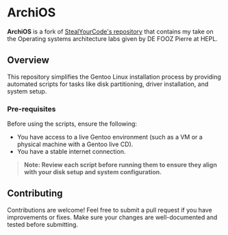 # ArchiOS

**ArchiOS** is a fork of [StealYourCode's repository](https://github.com/StealYourCode/ArchOs) that contains my take on the Operating systems architecture labs given by DE FOOZ Pierre at HEPL.

## Overview
This repository simplifies the Gentoo Linux installation process by providing automated scripts for tasks like disk partitioning, driver installation, and system setup.

### Pre-requisites
Before using the scripts, ensure the following:

- You have access to a live Gentoo environment (such as a VM or a physical machine with a Gentoo live CD).
- You have a stable internet connection.

> **Note: Review each script before running them to ensure they align with your disk setup and system configuration.**

## Contributing
Contributions are welcome! Feel free to submit a pull request if you have improvements or fixes. Make sure your changes are well-documented and tested before submitting.
